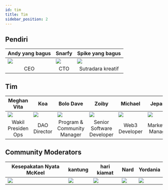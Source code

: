 ```yaml
---
id: tim
title: Tim
sidebar_position: 2
---
```


## Pendiri

| Andy yang bagus           | Snarfy                    | Spike yang bagus          |
| ------------------------- | ------------------------- | ------------------------- |
| ![](/img/NiftyAndy.png)   | ![](/img/snarfy.png)      | ![](/img/NiftySpike.png)  |
| <div align="center"> CEO </div> | <div align="center"> CTO </div> | <div align="center"> Sutradara kreatif </div> |

## Tim

| Meghan Vita               | Koa                       | Bolo Dave                 | Zoiby                     | Michael                    | Jepang                    |
| ------------------------- | ------------------------- | ------------------------- | ------------------------- | -------------------------- | ------------------------- |
| ![](/img/NiftyMorgan.png) | ![](/img/koa.png)         | ![](/img/bolo.png)        | ![](/img/zoiby.png)       | ![](/img/NiftyMichael.png) | ![](/img/jeppe.png)       |
| <div align="center"> Wakil Presiden Ops </div> | <div align="center"> DAO Director </div> | <div align="center"> Program & Community Manager </div> | <div align="center"> Senior Software Developer </div> | <div align="center"> Web3 Developer </div>  | <div align="center"> Marketing Manager </div> |

## Community Moderators

| <div align="center"> Kesepakatan Nyata McKeel </div> | <div align="center"> kantung </div> | <div align="center"> hari kiamat </div> | <div align="center"> Nard </div> | <div align="center"> Yordania </div> |
| ------------------------- | -------------------------- | -------------------------- | -------------------------- | -------------------------- |
| ![](/img/realdeal.png)    | ![](/img/sacx.png)         | ![](/img/doomy.png)        | ![](/img/nard.png)         | ![](/img/jordan.png)       |
